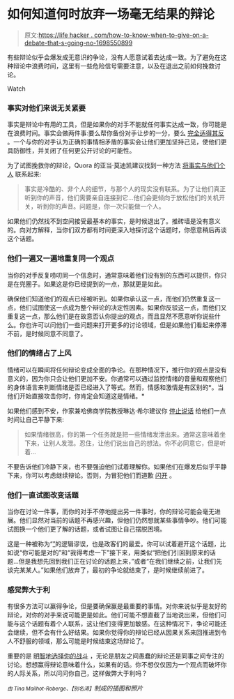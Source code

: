# 如何知道何时放弃一场毫无结果的辩论

> 原文:[https://life hacker . com/how-to-know-when-to-give-on-a-debate-that-s-going-no-1698550899](https://lifehacker.com/how-to-know-when-to-give-up-on-a-debate-that-s-going-no-1698550899)

有些辩论似乎会爆发成无意识的争论，没有人愿意试着去达成一致。为了避免在这种辩论中浪费时间，这里有一些危险信号需要注意，以及在退出之前如何挽救讨论。

Watch

### 事实对他们来说无关紧要

事实是辩论中有用的工具，但是如果你的对手不能就任何事实达成一致，你可能是在浪费时间。事实会做两件事:要么帮你备份对手让步的一分，要么 [完全适得其反](https://lifehacker.com/why-you-cant-win-that-argument-on-the-internet-5811255) 。一个与你的对手认为正确的事情相矛盾的事实会让他们更加坚持己见，使他们更具防御性，并关闭了任何更公开讨论的可能性。

为了试图挽救你的辩论，Quora 的亚当·莫迪凯建议找到一种方法 [将事实与他们个人](http://www.quora.com/Why-do-facts-not-matter-to-some-people/answer/Adam-Mordecai) 联系起来:

> 事实是冷酷的、非个人的细节，与那个人的现实没有联系。为了让他们真正听到你的声音，他们需要亲自连接到它...他们会更倾向于放松他们的关机开关，听到你的声音。问题是，你一次只能做一个人。

如果他们仍然找不到空间接受最基本的事实，是时候退出了。推砖墙是没有意义的。向对方解释，当你们双方都有时间更深入地探讨这个话题时，你愿意稍后再谈这个话题。

### 他们一遍又一遍地重复同一个观点

当你的对手反复唠叨同一个信息时，通常意味着他们没有别的东西可以提供，你只是在兜圈子。如果这是你已经提到的一点，那就更是如此。

确保他们知道他们的观点已经被听到。如果你承认这一点，而他们仍然重复这一点，他们试图使这一点成为整个辩论的决定性因素。如果你反驳这一点，而他们又重复这一点，那么他们是在故意否认你提出的观点，而且显然不愿意听你说些什么。你也许可以问他们一些问题来打开更多的讨论领域，但是如果他们看起来停滞不前，是时候同意不同意了。

### 他们的情绪占了上风

情绪可以在瞬间将任何辩论变成全面的争论。在那种情况下，推行你的观点是没有意义的，因为你只会让他们更加不安。你通常可以通过监控情绪的音量和观察他们的身体语言来判断情绪是否已经进入了等式。然而，情感和激情是有区别的*。当他们开始直接攻击你时，你肯定会知道这是情绪。*

如果他们感到不安，作家兼哈佛商学院教授琳达·希尔建议你 [停止说话](https://hbr.org/2014/06/choose-the-right-words-in-an-argument/) 给他们一点时间让自己平静下来:

> 如果情绪很高，你的第一个任务就是把一些情绪发泄出来。通常这意味着坐下来，让别人发泄。忍住，让他们说出自己的想法。你不必同意它，但是听着...

不要告诉他们冷静下来，也不要强迫他们试着理解你。如果他们在爆发后似乎平静下来，你可以考虑继续辩论。否则，为冒犯他们而道歉 [闪开](https://lifehacker.com/how-do-i-get-out-of-an-argument-with-an-irrational-pers-30797995) 。

### 他们一直试图改变话题

当你在讨论一件事，而你的对手不停地提出另一件事时，你的辩论可能会毫无进展。他们显然对当前的话题不再感兴趣，但他们仍然想就某些事情争吵。他们可能试图换一个他们更了解的话题，或者试图让自己摆脱困境。

这是一种被称为“[”](https://lifehacker.com/the-30-most-common-ways-you-can-lose-an-argument-1683823576)的逻辑谬误，也是政客们的最爱。你可以试着避开这个话题，比如说“你可能是对的”和“我得考虑一下”接下来，用类似“把他们引回到原来的话题...但是我想先回到我们正在讨论的话题上来，”或者“在我们继续之前，让我们先谈完某某人。”如果他们放弃了，最初的争论就结束了，是时候继续前进了。

### 感觉弊大于利

有很多方法可以赢得争论，但是要确保赢是最重要的事情。对你来说似乎是友好的辩论，对你的对手来说可能更是如此。他们可能不想直截了当地说出来，但他们可能与这个话题有着个人联系，这让他们变得更加敏感。在这种情况下，争论可能还会继续，但不会有什么好结果。如果你觉得你的辩论已经从因果关系来回推进到令人不舒服的领域，那么可能是时候结束这场辩论了。

重要的是 [明智地选择你的战斗](http://lifehacker.com/how-to-choose-your-battles-and-fight-for-what-actually-5989295) ，无论是朋友之间愚蠢的辩论还是同事之间专注的讨论。想想赢得辩论意味着什么，如果有的话。你不想仅仅因为一个观点而破坏你的人际关系，所以问问你自己，这样做弊大于利吗？

<small>*由 Tina Mailhot-Roberge、*</small><small>*【别名清】*</small>*制成的插图和照片*